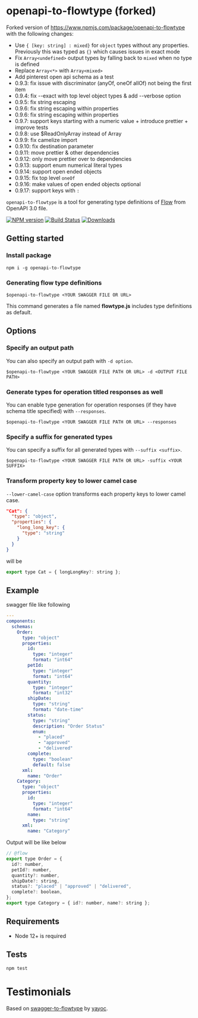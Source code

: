 # openapi-to-flowtype (forked)

Forked version of https://www.npmjs.com/package/openapi-to-flowtype with the following changes:

- Use `{ [key: string] : mixed}` for `object` types without any properties. Previously this was typed as `{}` which causes issues in exact mode
- Fix `Array<undefined>` output types by falling back to `mixed` when no type is defined
- Replace `Array<*>` with `Array<mixed>`
- Add pinterest open api schema as a test
- 0.9.3: fix issue with discriminator (anyOf, oneOf allOf) not being the first item
- 0.9.4: fix --exact with top level object types & add --verbose option
- 0.9.5: fix string escaping
- 0.9.6: fix string escaping within properties
- 0.9.6: fix string escaping within properties
- 0.9.7: support keys starting with a numeric value + introduce prettier + improve tests
- 0.9.8: use $ReadOnlyArray instead of Array
- 0.9.9: fix camelize import
- 0.9.10: fix destination parameter
- 0.9.11: move prettier & other dependencies
- 0.9.12: only move prettier over to dependencies
- 0.9.13: support enum numerical literal types
- 0.9.14: support open ended objects
- 0.9.15: fix top level `oneOf`
- 0.9.16: make values of open ended objects optional
- 0.9.17: support keys with `:`

`openapi-to-flowtype` is a tool for generating type definitions of [Flow](https://flow.org/) from OpenAPI 3.0 file.

[![NPM version][npm-image]][npm-url]
[![Build Status][github-workflow-image]][github-workflow-url]
[![Downloads][downloads-image]][downloads-url]

## Getting started

### Install package

`npm i -g openapi-to-flowtype`

### Generating flow type definitions

`$openapi-to-flowtype <YOUR SWAGGER FILE OR URL>`

This command generates a file named **flowtype.js** includes type definitions as default.

## Options

### Specify an output path

You can also specify an output path with `-d option`.

`$openapi-to-flowtype <YOUR SWAGGER FILE PATH OR URL> -d <OUTPUT FILE PATH>`

### Generate types for operation titled responses as well

You can enable type generation for operation responses (if they have schema title specified) with `--responses`.

`$openapi-to-flowtype <YOUR SWAGGER FILE PATH OR URL> --responses`

### Specify a suffix for generated types

You can specify a suffix for all generated types with `--suffix <suffix>`.

`$openapi-to-flowtype <YOUR SWAGGER FILE PATH OR URL> -suffix <YOUR SUFFIX>`

### Transform property key to lower camel case

`--lower-camel-case` option transforms each property keys to lower camel case.

```json
"Cat": {
  "type": "object",
  "properties": {
    "long_long_key": {
      "type": "string"
    }
  }
}
```

will be

```js
export type Cat = { longLongKey?: string };
```

## Example

swagger file like following

```yaml
---
components:
  schemas:
    Order:
      type: "object"
      properties:
        id:
          type: "integer"
          format: "int64"
        petId:
          type: "integer"
          format: "int64"
        quantity:
          type: "integer"
          format: "int32"
        shipDate:
          type: "string"
          format: "date-time"
        status:
          type: "string"
          description: "Order Status"
          enum:
            - "placed"
            - "approved"
            - "delivered"
        complete:
          type: "boolean"
          default: false
      xml:
        name: "Order"
    Category:
      type: "object"
      properties:
        id:
          type: "integer"
          format: "int64"
        name:
          type: "string"
      xml:
        name: "Category"
```

Output will be like below

```js
// @flow
export type Order = {
  id?: number,
  petId?: number,
  quantity?: number,
  shipDate?: string,
  status?: "placed" | "approved" | "delivered",
  complete?: boolean,
};
export type Category = { id?: number, name?: string };
```

## Requirements

- Node 12+ is required

## Tests

`npm test`

# Testimonials

Based on [swagger-to-flowtype](https://github.com/yayoc/swagger-to-flowtype) by [yayoc](http://yayoc.com).

[npm-image]: https://img.shields.io/npm/v/@christianv/openapi-to-flowtype.svg?style=flat-square
[npm-url]: https://npmjs.org/package/@christianv/openapi-to-flowtype
[github-workflow-image]: https://img.shields.io/github/workflow/status/christianvuerings/openapi-to-flowtype/CI/main?style=flat-square
[github-workflow-url]: https://github.com/christianvuerings/openapi-to-flowtype/actions?query=workflow%3ACI+branch%3Amain
[downloads-image]: https://img.shields.io/npm/dm/@christianv/openapi-to-flowtype.svg?style=flat-square
[downloads-url]: https://npmjs.org/package/@christianv/openapi-to-flowtype
